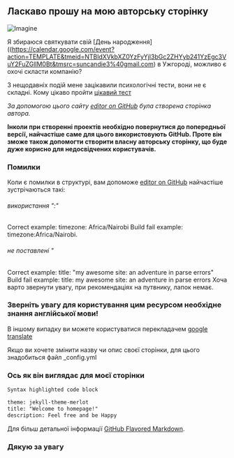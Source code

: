 ## Ласкаво прошу на мою авторську сторінку
![Imagine](http://poradu.pp.ua/uploads/posts/2015-09/den-narodzhennya-sonnik-svyatkuvati-den-narodzhennya-u-sn_331.jpeg)

Я збираюся святкувати свій [День народження]((https://calendar.google.com/event?action=TEMPLATE&tmeid=NTBldXVkbXZ0YzFyYjI3bGc2ZHYyb241YzEgc3VuY2FuZGllM0Bt&tmsrc=suncandie3%40gmail.com) в Ужгороді, можливо є охочі скласти компанію?

З нещодавніх подій мене зацікавили психологічні тести, вони не є складні. Кому цікаво пройти [цікавий тест](https://docs.google.com/forms/d/1iqmF9HhkEikV-dB32BbMq4gpu9eX9JRCGOtQdMZ0bTA/edit?usp=sharing)

*За допомогою цього сайту [editor on GitHub](https://guides.github.com/features/pages/) була створена сторінка автора.*

**Інколи при створенні проектів необхідно повернутися до попередньої версії, найчастіше саме для цього використовують GitHub. Проте він зможе також допомогти створити власну авторську сторінку, що буде дуже корисно для недосвідчених користувачів.**

### Помилки
Коли є помилки в структурі, вам допоможе [editor on GitHub](https://help.github.com/articles/page-build-failed-config-file-error/)
найчастіше зустрічаються такі:
###### використання ":"
Correct example: timezone: Africa/Nairobi 
Build fail example: timezone:Africa/Nairobi.
###### не поставлені "
Correct example: title: "my awesome site: an adventure in parse errors" 
Build fail example: title: my awesome site: an adventure in parse errors
Хоча варто звернути увагу, при рекомендаціях на путвнику, лапок немає. 
### **Зверніть увагу** для користування цим ресурсом необхідне знання англійської мови!
В іншому випадку ви можете користуватися перекладачем [google translate](https://translate.google.com)

Якщо ви хочете змінити назву чи опис своєї сторінки, для цього знадобиться файл _config.yml 
### **Ось як він виглядає для моєї сторінки**
```markdown
Syntax highlighted code block

theme: jekyll-theme-merlot
title: "Welcome to homepage!"
description: Feel free and be Happy
```

Для більш детальної інформації [GitHub Flavored Markdown](https://guides.github.com/features/mastering-markdown/).

### Дякую за увагу

